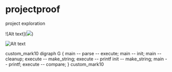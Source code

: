 # projectproof
project exploration

![Alt text](<img src='https://g.gravizo.com/svg?
 digraph G {
   main -> parse -> execute;
   main -> init;
   main -> cleanup;
   execute -> make_string;
   execute -> printf
   init -> make_string;
   main -> printf;
   execute -> compare;
 }'>)

![Alt text](https://g.gravizo.com/source/custom_mark10?https://github.com/louisrubet/projectproof/blob/master/README.md)
<summary></summary>
custom_mark10
 digraph G {
   main -- parse -- execute;
   main -- init;
   main -- cleanup;
   execute -- make_string;
   execute -- printf
   init -- make_string;
   main -- printf;
   execute -- compare;
 }
custom_mark10
</details>
